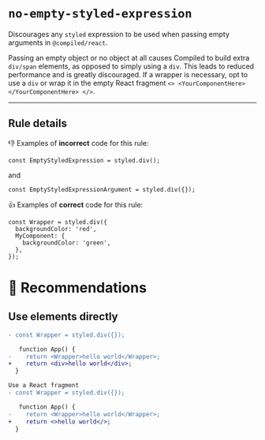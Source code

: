 # `no-empty-styled-expression`

Discourages any `styled` expression to be used when passing empty arguments in `@compiled/react`.

Passing an empty object or no object at all causes Compiled to build extra `div/span` elements, as opposed to simply using a `div`. This leads to reduced performance and is greatly discouraged. If a wrapper is necessary, opt to use a `div` or wrap it in the empty React fragment `<> <YourComponentHere></YourComponentHere> </>`.

---

## Rule details

👎 Examples of **incorrect** code for this rule:

```
const EmptyStyledExpression = styled.div();
```

and

```
const EmptyStyledExpressionArgument = styled.div({});
```

👍 Examples of **correct** code for this rule:

```
const Wrapper = styled.div({
  backgroundColor: 'red',
  MyComponent: {
    backgroundColor: 'green',
  },
});
```

# 🔀 Recommendations

## Use elements directly

```diff
- const Wrapper = styled.div({});

   function App() {
-    return <Wrapper>hello world</Wrapper>;
+    return <div>hello world</div>;
  }
```

```diff
Use a React fragment
- const Wrapper = styled.div({});

   function App() {
-    return <Wrapper>hello world</Wrapper>;
+    return <>hello world</>;
  }
```
